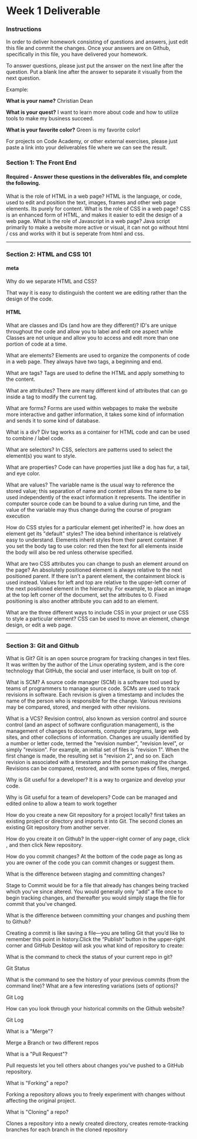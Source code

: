 # Week 1 Deliverable

### Instructions

In order to deliver homework consisting of questions and answers, just edit this file and commit the changes.  Once your answers are on Github, specifically in this file, you have delivered your homework.

To answer questions, please just put the answer on the next line after the question.  Put a blank line after the answer to separate it visually from the next question.

Example:

**What is your name?**
Christian Dean

**What is your quest?**
I want to learn more about code and how to utilize tools to make my business succeed.

**What is your favorite color?**
Green is my favorite color!

For projects on Code Academy, or other external exercises, please just paste a link into your deliverables file where we can see the result.

### Section 1: The Front End
#### Required - Answer these questions in the deliverables file, and complete the following.

What is the role of HTML in a web page?
HTML is the language, or code, used to edit and position the text, images, frames and other web page elements. Its purely for content.
What is the role of CSS in a web page?
CSS is an enhanced form of HTML, and makes it easier to edit the design of a web page.
What is the role of Javascript in a web page?
Java script primarily to make a website more active or visual, it can not go without html / css and works with it but is seperate from html and css.

---

### Section 2: HTML and CSS 101

#### meta
Why do we separate HTML and CSS?

That way it is easy to distinguish the content we are editing rather than the design of the code.
#### HTML
What are classes and IDs (and how are they different)?
ID's are unique throughout the code and allow you to label and edit one aspect while Classes are not unique and allow you to access and edit more than one portion of code at a time.

What are elements?
Elements are used to organize the components of code in a web page. They always have two tags, a beginning and end.

What are tags?
Tags are used to define the HTML and apply something to the content.

What are attributes?
There are many different kind of attributes that can go inside a tag to modify the current tag.

What are forms?
Forms are used within webpages to make the website more interactive and gather information, it takes some kind of information and sends it to some kind of database.

What is a div?
Div tag works as a container for HTML code and can be used to combine / label code.

What are selectors?
In CSS, selectors are patterns used to select the element(s) you want to style.

What are properties?
Code can have properties just like a dog has fur, a tail, and eye color.

What are values?
The variable name is the usual way to reference the stored value; this separation of name and content allows the name to be used independently of the exact information it represents. The identifier in computer source code can be bound to a value during run time, and the value of the variable may thus change during the course of program execution

How do CSS styles for a particular element get inherited? ie. how does an element get its "default" styles?
The idea behind inheritance is relatively easy to understand. Elements inherit styles from their parent container. If you set the body tag to use color: red then the text for all elements inside the body will also be red unless otherwise specified.

What are two CSS attributes you can change to push an element around on the page?
An absolutely positioned element is always relative to the next positioned parent. If there isn't a parent element, the containment block is used instead. Values for left and top are relative to the upper-left corner of the next positioned element in the hierarchy. For example, to place an image at the top left corner of the document, set the attributes to 0.  Fixed positioning is also another attribute you can add to an element.

What are the three different ways to include CSS in your project or use CSS to style a particular element?
CSS can be used to move an element, change design, or edit a web page.


---
### Section 3: Git and Github
What is Git?
Git is an open source program for tracking changes in text files. It was written by the author of the Linux operating system, and is the core technology that GitHub, the social and user interface, is built on top of.

What is SCM?
A source code manager (SCM) is a software tool used by teams of programmers to manage source code.
SCMs are used to track revisions in software. Each revision is given a timestamp and includes the name of the person who is responsible for the change. Various revisions may be compared, stored, and merged with other revisions.

What is a VCS?
Revision control, also known as version control and source control (and an aspect of software configuration management), is the management of changes to documents, computer programs, large web sites, and other collections of information. Changes are usually identified by a number or letter code, termed the "revision number", "revision level", or simply "revision". For example, an initial set of files is "revision 1". When the first change is made, the resulting set is "revision 2", and so on. Each revision is associated with a timestamp and the person making the change. Revisions can be compared, restored, and with some types of files, merged.

Why is Git useful for a developer?
It is a way to organize and develop your code.

Why is Git useful for a team of developers?
Code can be managed and edited online to allow a team to work together

How do you create a new Git repository for a project locally?
first takes an existing project or directory and imports it into Git. The second clones an existing Git repository from another server.

How do you create it on Github?
In the upper-right corner of any page, click , and then click New repository.

How do you commit changes?
At the bottom of the code page as long as you are owner of the code you can commit changes or suggest them.

What is the difference between staging and committing changes?


Stage to Commit would be for a file that already has changes being tracked which you've since altered. You would generally only "add" a file once to begin tracking changes, and thereafter you would simply stage the file for commit that you've changed.

What is the difference between committing your changes and pushing them to Github?

Creating a commit is like saving a file—you are telling Git that you’d like to remember this point in history.Click the “Publish” button in the upper-right corner and GitHub Desktop will ask you what kind of repository to create:

What is the command to check the status of your current repo in git?

Git Status

What is the command to see the history of your previous commits (from the command line)?  What are a few interesting variations (sets of options)?

Git Log

How can you look through your historical commits on the Github website?

Git Log

What is a "Merge"?

Merge a Branch or two different repos

What is a "Pull Request"?

Pull requests let you tell others about changes you've pushed to a GitHub repository.

What is "Forking" a repo?

Forking a repository allows you to freely experiment with changes without affecting the original project.

What is "Cloning" a repo?

Clones a repository into a newly created directory, creates remote-tracking branches for each branch in the cloned repository